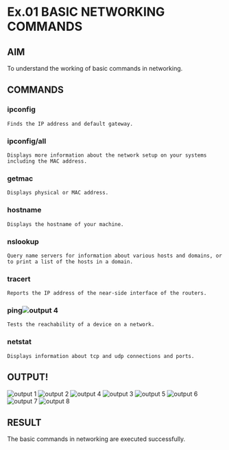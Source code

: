 # Ex.01 BASIC NETWORKING COMMANDS
## AIM
  To understand the working of basic commands in networking.

## COMMANDS
### ipconfig
    Finds the IP address and default gateway.
    
### ipconfig/all
    Displays more information about the network setup on your systems including the MAC address.

### getmac
    Displays physical or MAC address.

### hostname
    Displays the hostname of your machine.
    
### nslookup
    Query name servers for information about various hosts and domains, or to print a list of the hosts in a domain.
    
### tracert
    Reports the IP address of the near-side interface of the routers.

### ping![output 4](https://user-images.githubusercontent.com/127816313/228440395-d22dbb11-36c5-4e31-aae5-f456ca7b7f4a.PNG)

    Tests the reachability of a device on a network. 

### netstat
    Displays information about tcp and udp connections and ports.

## OUTPUT!
![output 1](https://user-images.githubusercontent.com/127816313/228440142-f61dd140-96e6-4df6-8cb0-4d4dc7d97723.PNG)
![output 2](https://user-images.githubusercontent.com/127816313/228440245-03884963-664d-40dc-997f-7c35773e6a6f.PNG)
![output 4](https://user-images.githubusercontent.com/127816313/228440441-fb2304a5-a7a7-4f3e-887d-816e32ffd3f2.PNG)
![output 3](https://user-images.githubusercontent.com/127816313/228440345-227ec10c-178e-472c-b978-cd6d61f1d89d.PNG)
![output 5](https://user-images.githubusercontent.com/127816313/228440526-3fbafd2c-db3a-4870-832a-8d84b7a9912e.PNG)
![output 6](https://user-images.githubusercontent.com/127816313/228440554-427e6195-ca88-4bad-b297-573cc9dcfa13.PNG)
![output 7](https://user-images.githubusercontent.com/127816313/228440570-ea2551c7-583e-456d-989d-bee78ea09241.PNG)
![output 8](https://user-images.githubusercontent.com/127816313/228440599-62dc87f0-19e8-45c1-9cbb-4060e9c412eb.PNG)


## RESULT
  The basic commands in networking are executed successfully.
